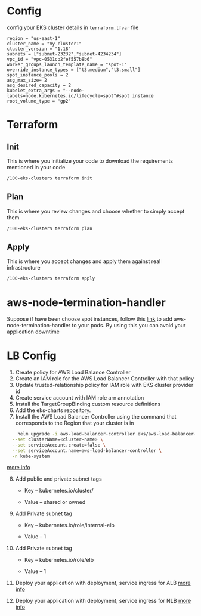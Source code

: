 
# Config
config your EKS cluster details in `terraform.tfvar` file
```note
region = "us-east-1"
cluster_name = "my-cluster1"
cluster_version = "1.18"
subnets = ["subnet-23232","subnet-4234234"]
vpc_id = "vpc-0531cb2fef557b8b6"
worker_groups_launch_template_name = "spot-1"
override_instance_types = ["t3.medium","t3.small"]
spot_instance_pools = 2
asg_max_size= 2
asg_desired_capacity = 2
kubelet_extra_args = "--node-labels=node.kubernetes.io/lifecycle=spot"#spot instance
root_volume_type = "gp2"
```
# Terraform

## Init
This is where you initialize your code to download the requirements mentioned in your code
```bash
/100-eks-cluster$ terraform init
```
## Plan
This is where you review changes and choose whether to simply accept them
```bash
/100-eks-cluster$ terraform plan
```
## Apply
This is where you accept changes and apply them against real infrastructure
```bash
/100-eks-cluster$ terraform apply
```
# aws-node-termination-handler
Suppose if have been choose spot instances, follow this [link](https://artifacthub.io/packages/helm/aws/aws-node-termination-handler) to add aws-node-termination-handler to your pods. By using this  you can avoid  your application downtime

# LB Config
1. Create policy for AWS Load Balance Controller
2. Create an IAM role for the AWS Load Balancer Controller with that policy
3. Update trusted-relationship policy for IAM role with EKS cluster provider id
4. Create service account with IAM role arn annotation
5. Install the TargetGroupBinding custom resource definitions
6. Add the eks-charts repository.
7. Install the AWS Load Balancer Controller using the command that corresponds to the Region that your cluster is in
```bash
    helm upgrade -i aws-load-balancer-controller eks/aws-load-balancer-controller \
  --set clusterName=<cluster-name> \
  --set serviceAccount.create=false \
  --set serviceAccount.name=aws-load-balancer-controller \
  -n kube-system
```
[more info](https://docs.aws.amazon.com/eks/latest/userguide/aws-load-balancer-controller.html)

8. Add public and private subnet tags

    - Key – kubernetes.io/cluster/<cluster-name>

    - Value – shared or owned

9. Add Private subnet tag

    - Key – kubernetes.io/role/internal-elb

    - Value – 1

10. Add Private subnet tag

    - Key – kubernetes.io/role/elb

    - Value – 1

11. Deploy your application with deployment, service ingress for ALB [more info](https://docs.aws.amazon.com/eks/latest/userguide/alb-ingress.html) 


12. Deploy your application with deployment, service ingress for NLB [more info](https://docs.aws.amazon.com/eks/latest/userguide/load-balancing.html) 
